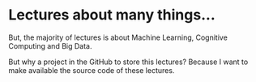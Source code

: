Lectures about many things...
=============================

But, the majority of lectures is about Machine Learning, 
Cognitive Computing and Big Data.

But why a project in the GitHub to store this lectures?
Because I want to make available the source code of these
lectures.

